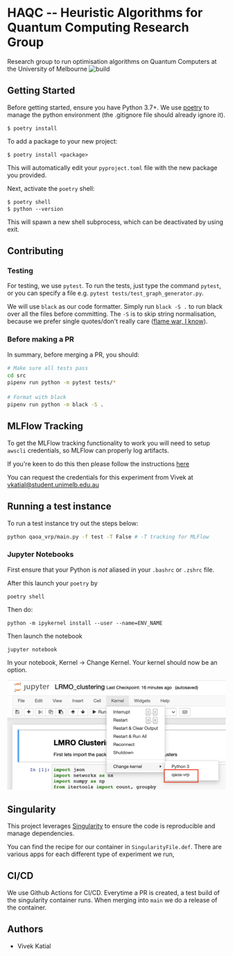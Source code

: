 # HAQC -- Heuristic Algorithms for Quantum Computing Research Group

Research group to run optimisation algorithms on Quantum Computers at the University of Melbourne ![build](https://github.com/vivekkatial/HAQC/blob/main/.github/workflows/build-container-and-release.yml/badge.svg)

## Getting Started

Before getting started, ensure you have Python 3.7+. We use [poetry](https://python-poetry.org/) to manage the python environment (the .gitignore file should already ignore it).

```{shell}
$ poetry install
```

To add a package to your new project:

```{shell}
$ poetry install <package>
```

This will automatically edit your `pyproject.toml` file with the new package you provided.

Next, activate the `poetry` shell:

```{shell}
$ poetry shell
$ python --version
```

This will spawn a new shell subprocess, which can be deactivated by using exit.

## Contributing

### Testing 

For testing, we use `pytest`. To run the tests, just type the command `pytest`, or you can specify a file e.g. `pytest tests/test_graph_generator.py`.

We will use `black` as our code formatter. Simply run `black -S .` to run black over all the files before committing. The `-S` is to skip string normalisation, because we prefer single quotes/don't really care ([flame war, I know](https://github.com/psf/black/issues/118)).

### Before making a PR

In summary, before merging a PR, you should:

```bash
# Make sure all tests pass
cd src
pipenv run python -m pytest tests/*

# Format with black
pipenv run python -m black -S .
```

## MLFlow Tracking

To get the MLFlow tracking functionality to work you will need to setup `awscli` credentials, so MLFlow can properly log artifacts.

If you're keen to do this then please follow the instructions [here](https://wiki-rcs.unimelb.edu.au/display/RCS/AWS+CLI)

You can request the credentials for this experiment from Vivek at vkatial@student.unimelb.edu.au

## Running a test instance

To run a test instance try out the steps below:

```bash
python qaoa_vrp/main.py -f test -T False # -T tracking for MLFlow
```

### Jupyter Notebooks

First ensure that your Python is _not_ aliased in your `.bashrc` or `.zshrc` file.

After this launch your `poetry` by

```{shell}
poetry shell
```

Then do:

```{shell}
python -m ipykernel install --user --name=ENV_NAME
```

Then launch the notebook

```{shell}
jupyter notebook
```

In your notebook, Kernel -> Change Kernel. Your kernel should now be an option.

<img src='images/jupyter-install.png'/>

## Singularity

This project leverages [Singularity](https://github.com/singularityhub/) to ensure the code is reproducible and manage dependencies. 

You can find the recipe for our container in `SingularityFile.def`. There are various apps for each different type of experiment we run,


## CI/CD 

We use Github Actions for CI/CD. Everytime a PR is created, a test build of the singularity container runs. When merging into `main` we do a release of the container.

## Authors
- Vivek Katial
